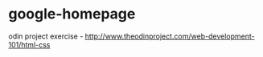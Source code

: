 # google-homepage
odin project exercise - http://www.theodinproject.com/web-development-101/html-css
